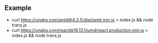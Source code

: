 ## Example
* curl https://unpkg.com/antd@4.3.5/dist/antd.min.js > index.js && node trans.js
* curl https://unpkg.com/react@16.13.1/umd/react.production.min.js > index.js && node trans.js
